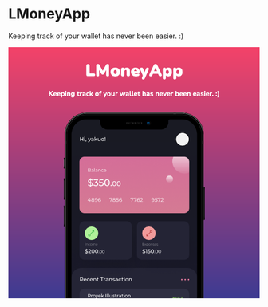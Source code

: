 # LMoneyApp
Keeping track of your wallet has never been easier. :)

![alt text](https://github.com/yakuptekin/LMoneyApp/blob/master/cover.png?raw=true)

